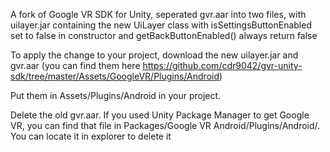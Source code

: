 A fork of Google VR SDK for Unity, seperated gvr.aar into two files, with uilayer.jar containing the new UiLayer class with isSettingsButtonEnabled set to false in constructor and getBackButtonEnabled() always return false

To apply the change to your project, download the new uilayer.jar and gvr.aar (you can find them here https://github.com/cdr9042/gvr-unity-sdk/tree/master/Assets/GoogleVR/Plugins/Android)

Put them in Assets/Plugins/Android in your project.

Delete the old gvr.aar. If you used Unity Package Manager to get Google VR, you can find that file in Packages/Google VR Android/Plugins/Android/. You can locate it in explorer to delete it
